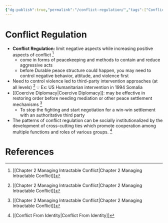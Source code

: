 ```yaml
---
{"dg-publish":true,"permalink":"/conflict-regulation/","tags":["Conflict"]}
---
```


# Conflict Regulation

- **Conflict Regulation:** limit negative aspects while increasing positive aspects of conflict [^1]
    - come in forms of peacekeeping and methods to contain and reduce aggressive acts
    - before Durable peace structure could happen, you may need to control negative behavior, attitude, and violence first
- Need to control violence led to third-party intervention approaches (at all levels) [^1]
    💡 Ex: US Humanitarian intervention in 1994 Somalia
- [[Coercive Diplomacy\|Coercive Diplomacy]]: may be effective in restoring order before needing mediation or other peace settlement mechanisms [^1]
    - To stop the fighting and start negotiation for a win-win settlement with an authoritative third party
- The patterns of conflict regulation can be socially institutionalized by the development of cross-cutting ties which promote cooperation among multiple functions and roles of various groups. [^2]

# References
[^1]: [[Chapter 2 Managing Intractable Conflict\|Chapter 2 Managing Intractable Conflict]] 
[^2]: [[Conflict From Identity\|Conflict From Identity]]